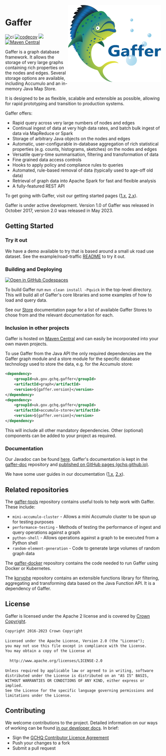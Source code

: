 <img align="right" width="300" height="auto" src="logos/logoWithText.png">

# Gaffer

![ci](https://github.com/gchq/Gaffer/actions/workflows/continuous-integration.yaml/badge.svg?branch=develop)
[![codecov](https://codecov.io/gh/gchq/Gaffer/branch/develop/graph/badge.svg?token=D7FRqMeurU)](https://codecov.io/gh/gchq/Gaffer)
[<img src="https://img.shields.io/badge/docs-passing-success.svg?logo=readthedocs">](https://gchq.github.io/gaffer-doc/latest/)
[![Maven Central](https://maven-badges.herokuapp.com/maven-central/uk.gov.gchq.gaffer/gaffer2/badge.svg)](https://maven-badges.herokuapp.com/maven-central/uk.gov.gchq.gaffer/gaffer2)

Gaffer is a graph database framework. It allows the storage of very large graphs containing rich properties on the nodes and edges. Several storage options are available, including Accumulo and an in-memory Java Map Store.

It is designed to be as flexible, scalable and extensible as possible, allowing for rapid prototyping and transition to production systems.

Gaffer offers:

 - Rapid query across very large numbers of nodes and edges
 - Continual ingest of data at very high data rates, and batch bulk ingest of data via MapReduce or Spark
 - Storage of arbitrary Java objects on the nodes and edges
 - Automatic, user-configurable in-database aggregation of rich statistical properties (e.g. counts, histograms, sketches) on the nodes and edges
 - Versatile query-time summarisation, filtering and transformation of data
 - Fine grained data access controls
 - Hooks to apply policy and compliance rules to queries
 - Automated, rule-based removal of data (typically used to age-off old data)
 - Retrieval of graph data into Apache Spark for fast and flexible analysis
 - A fully-featured REST API

To get going with Gaffer, visit our getting started pages ([1.x](https://gchq.github.io/gaffer-doc/v1docs/summaries/getting-started.html), [2.x](https://gchq.github.io/gaffer-doc/latest/getting-started/quickstart/)).

Gaffer is under active development. Version 1.0 of Gaffer was released in October 2017, version 2.0 was released in May 2023.

## Getting Started

### Try it out

We have a demo available to try that is based around a small uk road use dataset. See the example/road-traffic [README](https://github.com/gchq/Gaffer/blob/master/example/road-traffic/README.md) to try it out.

### Building and Deploying

[![Open in GitHub Codespaces](https://github.com/codespaces/badge.svg)](https://codespaces.new/gchq/Gaffer?quickstart=1)

To build Gaffer run `mvn clean install -Pquick` in the top-level directory. This will build all of Gaffer's core libraries and some examples of how to load and query data.

See our [Store](https://gchq.github.io/gaffer-doc/latest/reference/stores-guide/stores/) documentation page for a list of available Gaffer Stores to chose from and the relevant documentation for each.

### Inclusion in other projects

Gaffer is hosted on [Maven Central](https://mvnrepository.com/search?q=uk.gov.gchq.gaffer) and can easily be incorporated into your own maven projects.

To use Gaffer from the Java API the only required dependencies are the Gaffer graph module and a store module for the specific database technology used to store the data, e.g. for the Accumulo store:

```xml
<dependency>
    <groupId>uk.gov.gchq.gaffer</groupId>
    <artifactId>graph</artifactId>
    <version>${gaffer.version}</version>
</dependency>
<dependency>
    <groupId>uk.gov.gchq.gaffer</groupId>
    <artifactId>accumulo-store</artifactId>
    <version>${gaffer.version}</version>
</dependency>
```

This will include all other mandatory dependencies. Other (optional) components can be added to your project as required.

### Documentation

Our Javadoc can be found [here](http://gchq.github.io/Gaffer/). Gaffer's documentation is kept in the [gaffer-doc](https://github.com/gchq/gaffer-doc) repository and [published on GitHub pages (gchq.github.io)](https://gchq.github.io/gaffer-doc/latest/). 

We have some user guides in our documentation ([1.x](https://gchq.github.io/gaffer-doc/v1docs/getting-started/user-guide/contents.html), [2.x](https://gchq.github.io/gaffer-doc/latest/getting-started/guide/guide/)).

## Related repositories

The [gaffer-tools](https://github.com/gchq/gaffer-tools) repository contains useful tools to help work with Gaffer. These include:

- `mini-accumulo-cluster` - Allows a mini Accumulo cluster to be spun up for testing purposes
- `performance-testing` - Methods of testing the performance of ingest and query operations against a graph
- `python-shell` - Allows operations against a graph to be executed from a Python shell
- `random-element-generation` - Code to generate large volumes of random graph data

The [gaffer-docker](https://github.com/gchq/gaffer-docker) repository contains the code needed to run Gaffer using Docker or Kubernetes.

The [koryphe](https://github.com/gchq/koryphe) repository contains an extensible functions library for filtering, aggregating and transforming data
based on the Java Function API. It is a dependency of Gaffer.

## License

Gaffer is licensed under the Apache 2 license and is covered by [Crown Copyright](https://www.nationalarchives.gov.uk/information-management/re-using-public-sector-information/uk-government-licensing-framework/crown-copyright/).  

```
Copyright 2016-2023 Crown Copyright

Licensed under the Apache License, Version 2.0 (the "License");
you may not use this file except in compliance with the License.
You may obtain a copy of the License at

  http://www.apache.org/licenses/LICENSE-2.0

Unless required by applicable law or agreed to in writing, software
distributed under the License is distributed on an "AS IS" BASIS,
WITHOUT WARRANTIES OR CONDITIONS OF ANY KIND, either express or implied.
See the License for the specific language governing permissions and
limitations under the License.
```

## Contributing

We welcome contributions to the project. Detailed information on our ways of working can be found [in our developer docs](https://gchq.github.io/gaffer-doc/latest/dev/ways-of-working/). In brief:

- Sign the [GCHQ Contributor Licence Agreement](https://cla-assistant.io/gchq/Gaffer)
- Push your changes to a fork
- Submit a pull request
